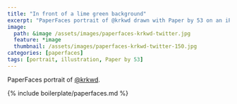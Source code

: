 ```yaml
---
title: "In front of a lime green background"
excerpt: "PaperFaces portrait of @krkwd drawn with Paper by 53 on an iPad."
image: 
  path: &image /assets/images/paperfaces-krkwd-twitter.jpg 
  feature: *image
  thumbnail: /assets/images/paperfaces-krkwd-twitter-150.jpg
categories: [paperfaces]
tags: [portrait, illustration, Paper by 53]
---
```


PaperFaces portrait of [@krkwd](https://twitter.com/krkwd).

{% include boilerplate/paperfaces.md %}
